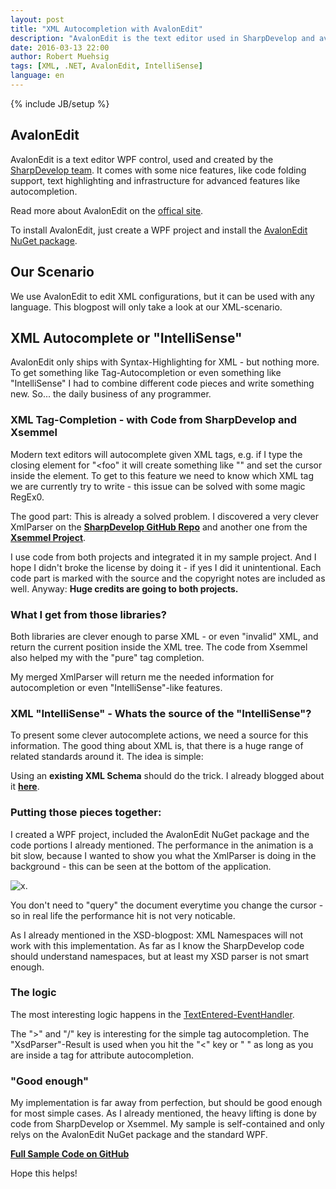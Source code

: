 ```yaml
---
layout: post
title: "XML Autocompletion with AvalonEdit"
description: "AvalonEdit is the text editor used in SharpDevelop and available as a handy WPF control. My goal was to build a 'IntelliSense'-like autocomplete feature for editing XML files with AvalonEdit."
date: 2016-03-13 22:00
author: Robert Muehsig
tags: [XML, .NET, AvalonEdit, IntelliSense]
language: en
---
```

{% include JB/setup %}

## AvalonEdit

AvalonEdit is a text editor WPF control, used and created by the [SharpDevelop team](http://www.icsharpcode.net/OpenSource/SD/Default.aspx). It comes with some nice features, like code folding support, text highlighting and infrastructure for advanced features like autocompletion.

Read more about AvalonEdit on the [offical site](http://avalonedit.net/). 

To install AvalonEdit, just create a WPF project and install the [AvalonEdit NuGet package](https://www.nuget.org/packages/AvalonEdit/).

## Our Scenario

We use AvalonEdit to edit XML configurations, but it can be used with any language. This blogpost will only take a look at our XML-scenario.

## XML Autocomplete or "IntelliSense"

AvalonEdit only ships with Syntax-Highlighting for XML - but nothing more. To get something like Tag-Autocompletion or even something like "IntelliSense" I had to combine different code pieces and write something new. So... the daily business of any programmer.

### XML Tag-Completion - with Code from SharpDevelop and Xsemmel

Modern text editors will autocomplete given XML tags, e.g. if I type the closing element for "<foo" it will create something like "<foo></foo>" and set the cursor inside the element.
To get to this feature we need to know which XML tag we are currently try to write - this issue can be solved with some magic RegEx0.

The good part: This is already a solved problem. I discovered a very clever XmlParser on the __[SharpDevelop GitHub Repo](https://github.com/icsharpcode/SharpDevelop/tree/master/src/AddIns/DisplayBindings/XmlEditor)__ and another one from the __[Xsemmel Project](https://xsemmel.codeplex.com/)__.

I use code from both projects and integrated it in my sample project. And I hope I didn't broke the license by doing it - if yes I did it unintentional. Each code part is marked with the source and the copyright notes are included as well. 
Anyway: __Huge credits are going to both projects.__

### What I get from those libraries?

Both libraries are clever enough to parse XML - or even "invalid" XML, and return the current position inside the XML tree. The code from Xsemmel also helped my with the "pure" tag completion. 

My merged XmlParser will return me the needed information for autocompletion or even "IntelliSense"-like features.

### XML "IntelliSense" - Whats the source of the "IntelliSense"?

To present some clever autocomplete actions, we need a source for this information. The good thing about XML is, that there is a huge range of related standards around it. The idea is simple:

Using an __existing XML Schema__ should do the trick. I already blogged about it __[here](http://blog.codeinside.eu/2016/03/06/parsing-xml-schemas-in-dotnet/)__.

### Putting those pieces together:

I created a WPF project, included the AvalonEdit NuGet package and the code portions I already mentioned. The performance in the animation is a bit slow, because I wanted to show you what the XmlParser is doing in the background - this can be seen at the bottom of the application.

![x]({{BASE_PATH}}/assets/md-images/2016-03-13/xmleditor.gif "AvalonEdit with XML Autocompletion").

You don't need to "query" the document everytime you change the cursor - so in real life the performance hit is not very noticable.

As I already mentioned in the XSD-blogpost: XML Namespaces will not work with this implementation. As far as I know the SharpDevelop code should understand namespaces, but at least my XSD parser is not smart enough.

### The logic

The most interesting logic happens in the [TextEntered-EventHandler](https://github.com/Code-Inside/Samples/blob/master/2016/XmlIntelliSense/XmlIntelliSense.App/MainWindow.xaml.cs#L40).

The ">" and "/" key is interesting for the simple tag autocompletion. The "XsdParser"-Result is used when you hit the "<" key or " " as long as you are inside a tag for attribute autocompletion.

### "Good enough"

My implementation is far away from perfection, but should be good enough for most simple cases. As I already mentioned, the heavy lifting is done by code from SharpDevelop or Xsemmel. My sample is self-contained and only relys on the AvalonEdit NuGet package and the standard WPF.

__[Full Sample Code on GitHub](https://github.com/Code-Inside/Samples/tree/master/2016/XmlIntelliSense)__
	
Hope this helps!
